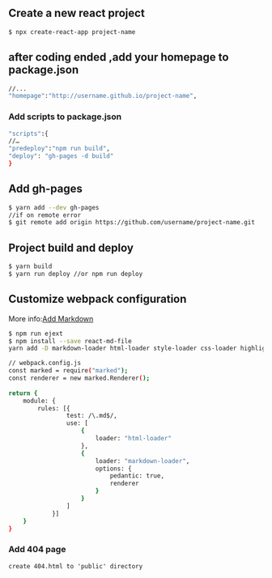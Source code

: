 ## Create a new react project

```bash
$ npx create-react-app project-name
```

## after coding ended ,add your homepage to package.json 
```bash
//...
"homepage":"http://username.github.io/project-name",

```

### Add scripts to package.json 
```bash
"scripts":{
//…
"predeploy":"npm run build",
"deploy": "gh-pages -d build"
}
```

## Add gh-pages
```bash
$ yarn add --dev gh-pages
//if on remote error 
$ git remote add origin https://github.com/username/project-name.git
```


## Project build and deploy
```bash
$ yarn build
$ yarn run deploy //or npm run deploy
```

## Customize webpack configuration

More info:[Add Markdown](https://intoli.com/blog/webpack-markdown-setup/)

```bash
$ npm run ejext
$ npm install --save react-md-file
yarn add -D markdown-loader html-loader style-loader css-loader highlight.js

// webpack.config.js
const marked = require("marked");
const renderer = new marked.Renderer();
 
return {
    module: {
        rules: [{
                test: /\.md$/,
                use: [
                    {
                        loader: "html-loader"
                    },
                    {
                        loader: "markdown-loader",
                        options: {
                            pedantic: true,
                            renderer
                        }
                    }
                ]
            }]
    }
}

```

### Add 404 page
```
create 404.html to 'public' directory
```
